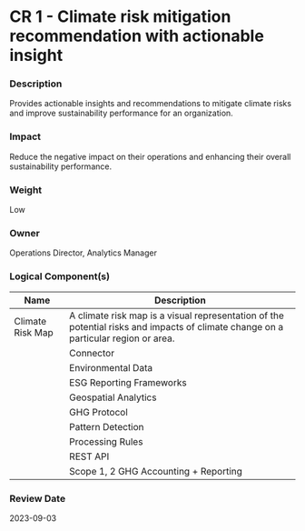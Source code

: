 
#  CR 1 - Climate risk mitigation recommendation with actionable insight



### Description

Provides actionable insights and recommendations to mitigate climate risks and improve sustainability performance for an organization.




### Impact

Reduce the negative impact on their operations and enhancing their overall sustainability performance.




### Weight

Low




### Owner

Operations Director, Analytics Manager





### Logical Component(s)

| Name | Description |
| --- | --- |
 | Climate Risk Map | A climate risk map is a visual representation of the potential risks and impacts of climate change on a particular region or area. <br> |
     | Connector | Connector refers to a device or software that allows different devices or systems to communicate and exchange data with each other. Connectors enable the interoperability of different devices and systems, allowing them to work together and share data over a network.<br> |
     | Environmental Data | Environmental data refers to information that is collected about the natural environment and its various components, such as air, water, soil, plants, etc. This data can be collected using various methods, including field observations, remote sensing, and laboratory analysis, and it can be used to understand and monitor the health and functioning of the environment.<br> |
     | ESG Reporting Frameworks | ESG (environmental, social, and governance) reporting frameworks are guidelines or standards that organizations can use to report on their environmental, social, and governance performance, risks, and impacts. <br> |
     | Geospatial Analytics | Geospatial analytics is the analysis of spatial data to understand and visualize patterns, trends, and relationships in a geographic context.<br> |
     | GHG Protocol | GHG Protocol establishes comprehensive global standardized frameworks to measure and manage greenhouse gas (GHG) emissions from private and public sector operations, value chains and mitigation actions. |
     | Pattern Detection | Pattern detection rules are a set of guidelines or criteria that are used to identify and classify patterns in data. <br>Example - Anomaly detection |
     | Processing Rules | Processing rules in data systems refer to the set of instructions or algorithms that are used to manipulate and process data within the system. These rules can be used to perform a wide range of tasks, including data validation, transformation, aggregation, and analysis.<br> |
     | REST API | REST API (short for Representational State Transfer Application Programming Interface) is a type of API that allows software applications to communicate with each other over the internet. REST APIs use a standard set of protocols and data formats to exchange information between applications, allowing them to communicate and share data in a consistent and predictable manner.<br> |
     | Scope 1, 2 GHG Accounting + Reporting | Scope 1, 2, and 3 GHG (greenhouse gas) emissions are categories used to classify and report the greenhouse gas emissions of an organization. Scope 1 emissions are direct emissions that are under the control of an organization, such as emissions from company-owned vehicles or equipment. Scope 2 emissions are indirect emissions that result from an organization's consumption of purchased electricity, steam, heating, or cooling.<br> |
    




### Review Date

2023-09-03

